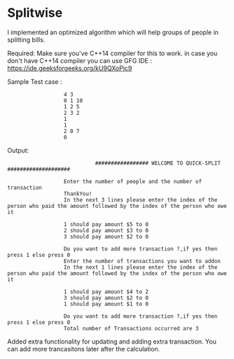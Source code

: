 # Splitwise

I implemented an optimized algorithm which will help groups of people in splitting bills. 

Required:
  Make sure you've C++14 compiler for this to work.
  in case you don't have C++14 compiler you can use GFG IDE : https://ide.geeksforgeeks.org/kU9QXoPjc9

  
  
  Sample Test case :  
  
                      4 3
                      0 1 10
                      1 2 5
                      2 3 2
                      1
                      1
                      2 0 7
                      0

  Output:
                      
                                ################# WELCOME TO QUICK-SPLIT ####################

                      Enter the number of people and the number of transaction
                      ThankYou!
                      In the next 3 lines please enter the index of the person who paid the amount followed by the index of the person who owe it

                      1 should pay amount $5 to 0
                      2 should pay amount $3 to 0
                      3 should pay amount $2 to 0

                      Do you want to add more transaction ?,if yes then press 1 else press 0
                      Enter the number of transactions you want to addon
                      In the next 1 lines please enter the index of the person who paid the amount followed by the index of the person who owe it

                      1 should pay amount $4 to 2
                      3 should pay amount $2 to 0
                      1 should pay amount $1 to 0

                      Do you want to add more transaction ?,if yes then press 1 else press 0
                      Total number of Transactions occurred are 3




Added extra functionality for updating and adding extra transaction.
You can add more trancasitons later after the calculation.

